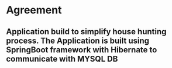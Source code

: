 # Agreement

## Application build to simplify house hunting process. The Application is built using SpringBoot framework with Hibernate to communicate with MYSQL DB
